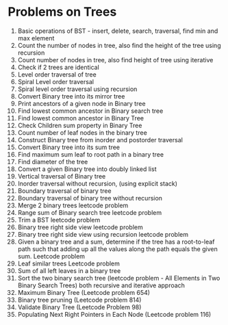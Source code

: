 # Problems on Trees

1. Basic operations of BST - insert, delete, search, traversal, find min and max element
2. Count the number of nodes in tree, also find the height of the tree using recursion
3. Count number of nodes in tree, also find height of tree using iterative
4. Check if 2 trees are identical
5. Level order traversal of tree
6. Spiral Level order traversal
7. Spiral level order traversal using recursion
8. Convert Binary tree into its mirror tree
9. Print ancestors of a given node in Binary tree
10. Find lowest common ancestor in Binary search tree
11. Find lowest common ancestor in Binary Tree
12. Check Children sum property in Binary Tree
13. Count number of leaf nodes in the binary tree
14. Construct Binary tree from inorder and postorder traversal
15. Convert Binary tree into its sum tree
16. Find maximum sum leaf to root path in a binary tree
17. Find diameter of the tree
18. Convert a given Binary tree into doubly linked list
19. Vertical traversal of Binary tree
20. Inorder traversal without recursion, (using explicit stack)
21. Boundary traversal of binary tree
22. Boundary traversal of binary tree without recursion
23. Merge 2 binary trees leetcode problem
24. Range sum of Binary search tree leetcode problem
25. Trim a BST leetcode problem
26. Binary tree right side view leetcode problem
27. Binary tree right side view using recursion leetcode problem
28. Given a binary tree and a sum, determine if the tree has a root-to-leaf path such that adding up all the values along the path equals the given sum. Leetcode problem
29. Leaf similar trees Leetcode problem
30. Sum of all left leaves in a binary tree
31. Sort the two binary search tree (leetcode problem - All Elements in Two Binary Search Trees) both recursive and iterative approach
32. Maximum Binary Tree (Leetcode problem 654)
33. Binary tree pruning (Leetcode problem 814)
34. Validate Binary Tree (Leetcode Problem 98)
35. Populating Next Right Pointers in Each Node (Leetcode problem 116)
